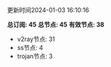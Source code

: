 更新时间2024-01-03 16:10:16

**总订阅: 45**
**总节点: 45**
**有效节点: 38**
- v2ray节点: 31
- ss节点: 4
- trojan节点: 3
